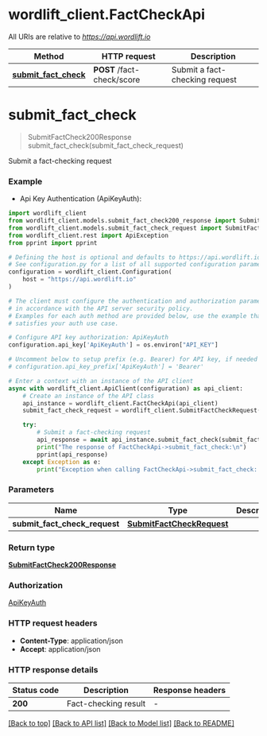 # wordlift_client.FactCheckApi

All URIs are relative to *https://api.wordlift.io*

Method | HTTP request | Description
------------- | ------------- | -------------
[**submit_fact_check**](FactCheckApi.md#submit_fact_check) | **POST** /fact-check/score | Submit a fact-checking request


# **submit_fact_check**
> SubmitFactCheck200Response submit_fact_check(submit_fact_check_request)

Submit a fact-checking request

### Example

* Api Key Authentication (ApiKeyAuth):

```python
import wordlift_client
from wordlift_client.models.submit_fact_check200_response import SubmitFactCheck200Response
from wordlift_client.models.submit_fact_check_request import SubmitFactCheckRequest
from wordlift_client.rest import ApiException
from pprint import pprint

# Defining the host is optional and defaults to https://api.wordlift.io
# See configuration.py for a list of all supported configuration parameters.
configuration = wordlift_client.Configuration(
    host = "https://api.wordlift.io"
)

# The client must configure the authentication and authorization parameters
# in accordance with the API server security policy.
# Examples for each auth method are provided below, use the example that
# satisfies your auth use case.

# Configure API key authorization: ApiKeyAuth
configuration.api_key['ApiKeyAuth'] = os.environ["API_KEY"]

# Uncomment below to setup prefix (e.g. Bearer) for API key, if needed
# configuration.api_key_prefix['ApiKeyAuth'] = 'Bearer'

# Enter a context with an instance of the API client
async with wordlift_client.ApiClient(configuration) as api_client:
    # Create an instance of the API class
    api_instance = wordlift_client.FactCheckApi(api_client)
    submit_fact_check_request = wordlift_client.SubmitFactCheckRequest() # SubmitFactCheckRequest | 

    try:
        # Submit a fact-checking request
        api_response = await api_instance.submit_fact_check(submit_fact_check_request)
        print("The response of FactCheckApi->submit_fact_check:\n")
        pprint(api_response)
    except Exception as e:
        print("Exception when calling FactCheckApi->submit_fact_check: %s\n" % e)
```



### Parameters


Name | Type | Description  | Notes
------------- | ------------- | ------------- | -------------
 **submit_fact_check_request** | [**SubmitFactCheckRequest**](SubmitFactCheckRequest.md)|  | 

### Return type

[**SubmitFactCheck200Response**](SubmitFactCheck200Response.md)

### Authorization

[ApiKeyAuth](../README.md#ApiKeyAuth)

### HTTP request headers

 - **Content-Type**: application/json
 - **Accept**: application/json

### HTTP response details

| Status code | Description | Response headers |
|-------------|-------------|------------------|
**200** | Fact-checking result |  -  |

[[Back to top]](#) [[Back to API list]](../README.md#documentation-for-api-endpoints) [[Back to Model list]](../README.md#documentation-for-models) [[Back to README]](../README.md)

